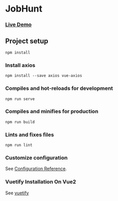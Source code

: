 # JobHunt

### [Live Demo](https://nehalmahida.github.io/JobHunt/)

## Project setup

```
npm install
```

### Install axios

```
npm install --save axios vue-axios
```

###

### Compiles and hot-reloads for development

```
npm run serve
```

### Compiles and minifies for production

```
npm run build
```

### Lints and fixes files

```
npm run lint
```

### Customize configuration

See [Configuration Reference](https://cli.vuejs.org/config/).

### Vuetify Installation On Vue2

See [vuetify](https://vuetifyjs.com/en/getting-started/installation/#vue-cli-install)
